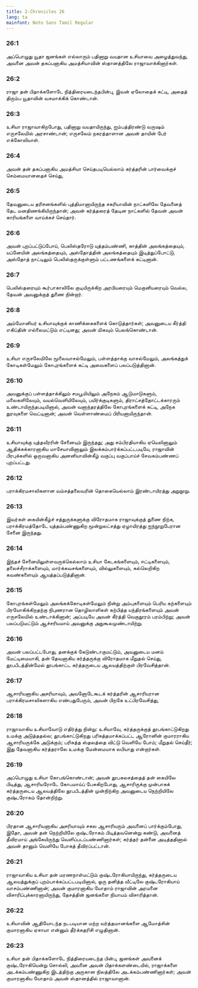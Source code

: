 ```yaml
---
title: 2-Chronicles 26
lang: ta
mainfont: Noto Sans Tamil Regular
---
```


###  26:1

அப்பொழுது யூதா ஜனங்கள் எல்லாரும் பதினாறு வயதான உசியாவை அழைத்துவந்து, அவனை அவன் தகப்பனாகிய அமத்சியாவின் ஸ்தானத்திலே ராஜாவாக்கினார்கள்.

###  26:2

ராஜா தன் பிதாக்களோடே நித்திரையடைந்தபின்பு, இவன் ஏலோதைக் கட்டி, அதைத் திரும்ப யூதாவின் வசமாக்கிக் கொண்டான்.

###  26:3

உசியா ராஜாவாகிறபோது, பதினாறு வயதாயிருந்து, ஐம்பத்திரண்டு வருஷம் எருசலேமில் அரசாண்டான்; எருசலேம் நகரத்தாளான அவன் தாயின் பேர் எக்கோலியாள்.

###  26:4

அவன் தன் தகப்பனாகிய அமத்சியா செய்தபடியெல்லாம் கர்த்தரின் பார்வைக்குச் செம்மையானதைச் செய்து,

###  26:5

தேவனுடைய தரிசனங்களில் புத்திமானாயிருந்த சகரியாவின் நாட்களிலே தேவனைத் தேட மனதிணங்கியிருந்தான்; அவன் கர்த்தரைத் தேடின நாட்களில் தேவன் அவன் காரியங்களை வாய்க்கச் செய்தார்.

###  26:6

அவன் புறப்பட்டுப்போய், பெலிஸ்தரோடு யுத்தம்பண்ணி, காத்தின் அலங்கத்தையும், யப்னேயின் அலங்கத்தையும், அஸ்தோத்தின் அலங்கத்தையும் இடித்துப்போட்டு, அஸ்தோத் நாட்டிலும் பெலிஸ்தருக்குள்ளும் பட்டணங்களைக் கட்டினான்.

###  26:7

பெலிஸ்தரையும் கூர்பாகாலிலே குடியிருக்கிற அரபியரையும் மெகுனியரையும் வெல்ல, தேவன் அவனுக்குத் துணை நின்றார்.

###  26:8

அம்மோனியர் உசியாவுக்குக் காணிக்கைகளைக் கொடுத்தார்கள்; அவனுடைய கீர்த்தி எகிப்தின் எல்லைமட்டும் எட்டினது; அவன் மிகவும் பெலங்கொண்டான்.

###  26:9

உசியா எருசலேமிலே மூலைவாசல்மேலும், பள்ளத்தாக்கு வாசல்மேலும், அலங்கத்துக் கோடிகள்மேலும் கோபுரங்களைக் கட்டி அவைகளைப் பலப்படுத்தினான்.

###  26:10

அவனுக்குப் பள்ளத்தாக்கிலும் சமபூமியிலும் அநேகம் ஆடுமாடுகளும், மலைகளிலேயும், வயல்வெளியிலேயும், பயிர்க்குடிகளும், திராட்சத்தோட்டக்காரரும் உண்டாயிருந்தபடியினால், அவன் வனாந்தரத்திலே கோபுரங்களைக் கட்டி, அநேக துரவுகளை வெட்டினான்; அவன் வெள்ளாண்மைப் பிரியனாயிருந்தான்.

###  26:11

உசியாவுக்கு யுத்தவீரரின் சேனையும் இருந்தது; அது சம்பிரதியாகிய ஏயெலினாலும் ஆதிக்கக்காரனாகிய மாசேயாவினாலும் இலக்கம்பார்க்கப்பட்டபடியே, ராஜாவின் பிரபுக்களில் ஒருவனாகிய அனனியாவின்கீழ் வகுப்பு வகுப்பாய்ச் சேவகம்பண்ணப் புறப்பட்டது.

###  26:12

பராக்கிரமசாலிகளான வம்சத்தலைவரின் தொகையெல்லாம் இரண்டாயிரத்து அறுநூறு.

###  26:13

இவர்கள் கையின்கீழ்ச் சத்துருக்களுக்கு விரோதமாக ராஜாவுக்குத் துணை நிற்க, பராக்கிரமத்தோடே யுத்தம்பண்ணுகிற மூன்றுலட்சத்து ஏழாயிரத்து ஐந்நூறுபேரான சேனை இருந்தது.

###  26:14

இந்தச் சேனையிலுள்ளவருக்கெல்லாம் உசியா கேடகங்களையும், ஈட்டிகளையும், தலைச்சீராக்களையும், மார்க்கவசங்களையும், வில்லுகளையும், கல்லெறிகிற கவண்களையும் ஆயத்தப்படுத்தினான்.

###  26:15

கோபுரங்கள்மேலும் அலங்கக்கோடிகள்மேலும் நின்று அம்புகளையும் பெரிய கற்களையும் பிரயோகிக்கிறதற்கு நிபுணரான தொழிலாளிகள் கற்பித்த யந்திரங்களையும் அவன் எருசலேமில் உண்டாக்கினான்; அப்படியே அவன் கீர்த்தி வெகுதூரம் பரம்பிற்று; அவன் பலப்படுமட்டும் ஆச்சரியமாய் அவனுக்கு அநுகூலமுண்டாயிற்று.

###  26:16

அவன் பலப்பட்டபோது, தனக்குக் கேடுண்டாகுமட்டும், அவனுடைய மனம் மேட்டிமையாகி, தன் தேவனாகிய கர்த்தருக்கு விரோதமாக மீறுதல் செய்து, தூபபீடத்தின்மேல் தூபங்காட்ட கர்த்தருடைய ஆலயத்திற்குள் பிரவேசித்தான்.

###  26:17

ஆசாரியனாகிய அசரியாவும், அவனோடேகூடக் கர்த்தரின் ஆசாரியரான பராக்கிரமசாலிகளாகிய எண்பதுபேரும், அவன் பிறகே உட்பிரவேசித்து,

###  26:18

ராஜாவாகிய உசியாவோடு எதிர்த்து நின்று: உசியாவே, கர்த்தருக்குத் தூபங்காட்டுகிறது உமக்கு அடுத்ததல்ல; தூபங்காட்டுகிறது பரிசுத்தமாக்கப்பட்ட ஆரோனின் குமாரராகிய ஆசாரியருக்கே அடுக்கும்; பரிசுத்த ஸ்தலத்தை விட்டு வெளியே போம்; மீறுதல் செய்தீர்; இது தேவனாகிய கர்த்தராலே உமக்கு மேன்மையாக லபியாது என்றார்கள்.

###  26:19

அப்பொழுது உசியா கோபங்கொண்டான்; அவன் தூபகலசத்தைத் தன் கையிலே பிடித்து, ஆசாரியரோடே கோபமாய்ப் பேசுகிறபோது, ஆசாரிருக்கு முன்பாகக் கர்த்தருடைய ஆலயத்திலே தூபபீடத்தின் முன்நிற்கிற அவனுடைய நெற்றியிலே குஷ்டரோகம் தோன்றிற்று.

###  26:20

பிரதான ஆசாரியனாகிய அசரியாவும் சகல ஆசாரியரும் அவனைப் பார்க்கும்போது, இதோ, அவன் தன் நெற்றியிலே குஷ்டரோகம் பிடித்தவனென்று கண்டு, அவனைத் தீவிரமாய் அங்கேயிருந்து வெளிப்படப்பண்ணினார்கள்; கர்த்தர் தன்னை அடித்ததினால் அவன் தானும் வெளியே போகத் தீவிரப்பட்டான்.

###  26:21

ராஜாவாகிய உசியா தன் மரணநாள்மட்டும் குஷ்டரோகியாயிருந்து, கர்த்தருடைய ஆலயத்துக்குப் புறம்பாக்கப்பட்டபடியினால், ஒரு தனித்த வீட்டிலே குஷ்டரோகியாய் வாசம்பண்ணினான்; அவன் குமாரனாகிய யோதாம் ராஜாவின் அரமனை விசாரிப்புக்காரனாயிருந்து, தேசத்தின் ஜனங்களை நியாயம் விசாரித்தான்.

###  26:22

உசியாவின் ஆதியோடந்த நடபடியான மற்ற வர்த்தமானங்களை ஆமோத்சின் குமாரனாகிய ஏசாயா என்னும் தீர்க்கதரிசி எழுதினான்.

###  26:23

உசியா தன் பிதாக்களோடே நித்திரையடைந்த பின்பு, ஜனங்கள் அவனைக் குஷ்டரோகியென்று சொல்லி, அவனை அவன் பிதாக்களண்டையில், ராஜாக்களை அடக்கம்பண்ணுகிற இடத்திற்கு அருகான நிலத்திலே அடக்கம்பண்ணினார்கள்; அவன் குமாரனாகிய யோதாம் அவன் ஸ்தானத்தில் ராஜாவானான்.

